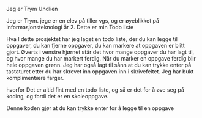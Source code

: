Jeg er Trym Undlien

Jeg er Trym. jege er en elev på tiller vgs, og er øyeblikket på informasjonsteknologi år 2. Dette er min Todo liste

Hva
I dette prosjektet har jeg laget en todo liste, der du kan legge til oppgaver, du kan fjerne oppgaver, du kan markere at oppgaven er blitt gjort. Øverts i venstre hjørnet står det hvor mange oppgaver du har lagt til, og hvor mange du har markert ferdig. Når du marker en oppgave ferdig blir hele oppgaven grønn. Jeg har også lagt til sånn at du kan trykke enter på tastaturet etter du har skrevet inn oppgaven inn i skrivefeltet. Jeg har bukt komplimentære farger.




hvorfor
Det er altid fint med en todo liste, og så er det for å øve seg på koding, og fordi det er en skoleoppgave.

Denne koden gjør at du kan trykke enter for å legge til en oppgave
<script src="js/tmpl.min.js">
JS
var input = document.getElementById("inputField");
input.addEventListener("keypress", function(event) {
    if (event.key === "Enter") {  
      event.preventDefault();
      document.getElementById("addToDo").click();
    }
     
  
});
  </script>
